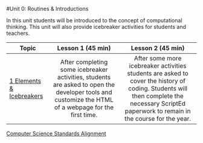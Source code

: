 #Unit 0: Routines & Introductions

In this unit students will be introduced to the concept of computational thinking. This unit will also provide icebreaker activities for students and teachers.

| Topic | Lesson 1 (45 min) | Lesson 2 (45 min) | 
|-----|:-------:|:-------:|
| [1 Elements & Icebreakers](topics/topic1)| After completing some icebreaker activities, students are asked to open the developer tools and customize the HTML of a webpage for the first time.| After some more icebreaker activities students are asked to cover the history of coding. Students will then complete the necessary ScriptEd paperwork to remain in the course for the year.|



[Computer Science Standards Alignment](csStandards.md)

